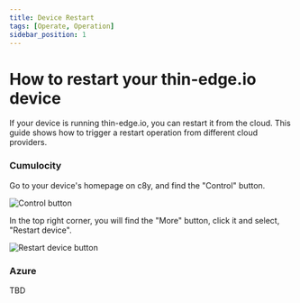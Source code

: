 ```yaml
---
title: Device Restart
tags: [Operate, Operation]
sidebar_position: 1
---
```


# How to restart your thin-edge.io device

If your device is running thin-edge.io, you can restart it from the cloud. This guide shows how to trigger a restart operation from different cloud providers.

### Cumulocity

Go to your device's homepage on c8y, and find the "Control" button. 

![Control button](../../images/control-button-red-highlight.png)

 In the top right corner, you will find the "More" button, click it and select, "Restart device".

![Restart device button](../../images/restart-button-red-highlight.png)


### Azure 

TBD

